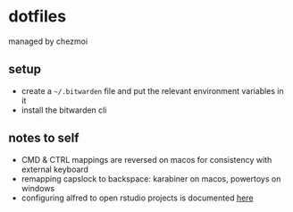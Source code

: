 # dotfiles

managed by chezmoi

## setup

- create a `~/.bitwarden` file and put the relevant environment variables in it
- install the bitwarden cli

## notes to self

- CMD & CTRL mappings are reversed on macos for consistency with external keyboard
- remapping capslock to backspace: karabiner on macos, powertoys on windows
- configuring alfred to open rstudio projects is documented [here](https://rstats.wtf/project-oriented-workflow.html#rstudio-projects)
